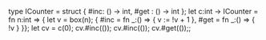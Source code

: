 type ICounter = struct { #inc: () -> int, #get : () -> int };
let c:int -> ICounter =
    fn n:int => { let v = box(n);
                { #inc = fn _:() => { v := !v + 1 }, 
                  #get = fn _:() => { !v } }};
let cv = c(0);
cv.#inc(());
cv.#inc(());
cv.#get(());;

